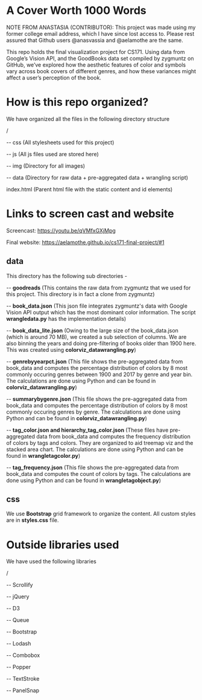 # A Cover Worth 1000 Words 
NOTE FROM ANASTASIA (CONTRIBUTOR): This project was made using my former college email address, which I have since lost access to. Please rest assured that Github users @anasvassia and @aelamothe are the same.

This repo holds the final visualization project for CS171. Using data from Google’s Vision API, and the GoodBooks data set compiled by zygmuntz on GitHub, we’ve explored how the aesthetic features of color and symbols vary across book covers of different genres, and how these variances might affect a user’s perception of the book.

# How is this repo organized?
We have organized all the files in the following directory structure

/
  
  -- css (All stylesheets used for this project)
 
  -- js (All js files used are stored here)
  
  -- img (Directory for all images)
  
  -- data (Directory for raw data + pre-aggregated data + wrangling script)
  
index.html (Parent html file with the static content and id elements)

# Links to screen cast and website
Screencast:
https://youtu.be/qVMfxGXjMpg

Final website:
https://aelamothe.github.io/cs171-final-project/#1

## data
This directory has the following sub directories -

-- **goodreads** (This contains the raw data from zygmuntz that we used for this project. This directory is in fact a clone from zygmuntz)

-- **book_data.json** (This json file integrates zygmuntz's data with Google Vision API output which has the most dominant color information. The script **wrangledata.py** has the implementation details)

-- **book_data_lite.json** (Owing to the large size of the book_data.json (which is around 70 MB), we created a sub selection of columns. We are also binning the years and doing pre-filtering of books older than 1900 here. This was created using **colorviz_datawrangling.py**)

-- **genrebyyearpct.json** (This file shows the pre-aggregated data from book_data and computes the percentage distribution of colors by 8 most commonly occuring genres between 1900 and 2017 by genre and year bin. The calculations are done using Python and can be found in **colorviz_datawrangling.py**)

-- **summarybygenre.json** (This file shows the pre-aggregated data from book_data and computes the percentage distribution of colors by 8 most commonly occuring genres by genre. The calculations are done using Python and can be found in **colorviz_datawrangling.py**)

-- **tag_color.json and hierarchy_tag_color.json** (These files have pre-aggregated data from book_data and computes the frequency distribution of colors by tags and colors. They are organized to aid treemap viz and the stacked area chart. The calculations are done using Python and can be found in **wrangletagcolor.py**)

-- **tag_frequency.json** (This file shows the pre-aggregated data from book_data and computes the count of colors by tags. The calculations are done using Python and can be found in **wrangletagobject.py**)

## css
We use **Bootstrap** grid framework to organize the content. All custom styles are in **styles.css** file.

# Outside libraries used
 We have used the following libraries 
 
 /
 
-- Scrollify

-- jQuery

-- D3

-- Queue

-- Bootstrap
    
-- Lodash
    
-- Combobox
    
-- Popper
    
-- TextStroke
    
-- PanelSnap
    
